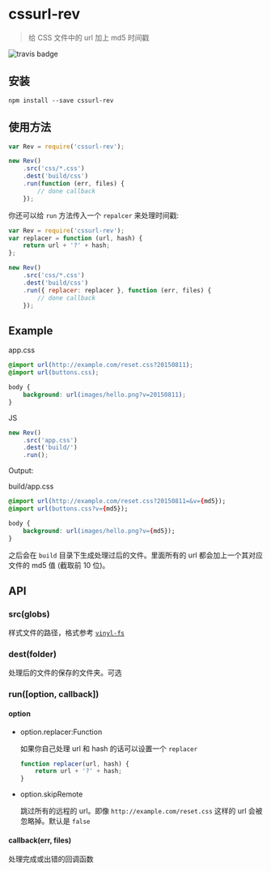 # cssurl-rev

> 给 CSS 文件中的 url 加上 md5 时间戳

![travis badge](https://travis-ci.org/yuezk/cssurl-rev.svg?branch=master)

## 安装

```shell
npm install --save cssurl-rev
```

## 使用方法

```javascript
var Rev = require('cssurl-rev');

new Rev()
    .src('css/*.css')
    .dest('build/css')
    .run(function (err, files) {
        // done callback
    });
```

你还可以给 `run` 方法传入一个 `repalcer` 来处理时间戳:

```javascript
var Rev = require('cssurl-rev');
var replacer = function (url, hash) {
    return url + '?' + hash;
};

new Rev()
    .src('css/*.css')
    .dest('build/css')
    .run({ replacer: replacer }, function (err, files) {
        // done callback
    });
```

## Example

app.css

```css
@import url(http://example.com/reset.css?20150811);
@import url(buttons.css);

body {
    background: url(images/hello.png?v=20150811);
}
```

JS

```javascript
new Rev()
    .src('app.css')
    .dest('build/')
    .run();
```

Output:

build/app.css

```css
@import url(http://example.com/reset.css?20150811=&v={md5});
@import url(buttons.css?v={md5});

body {
    background: url(images/hello.png?v={md5});
}
```


之后会在 `build` 目录下生成处理过后的文件。里面所有的 url 都会加上一个其对应文件的 md5 值 (截取前 10 位)。

## API

### src(globs)

样式文件的路径，格式参考 [`vinyl-fs`](https://github.com/wearefractal/vinyl-fs#srcglobs-opt)

### dest(folder)

处理后的文件的保存的文件夹。可选

### run([option, callback])

#### option

* option.replacer:Function

    如果你自己处理 url 和 hash 的话可以设置一个 `replacer`

    ```js
    function replacer(url, hash) {
        return url + '?' + hash;
    }
    ```

* option.skipRemote

    跳过所有的远程的 url。即像 `http://example.com/reset.css` 这样的 url 会被忽略掉。默认是 `false`

#### callback(err, files)

处理完成或出错的回调函数



